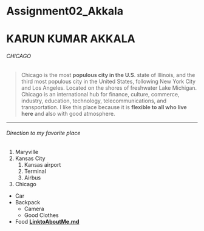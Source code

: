 # Assignment02_Akkala
# KARUN KUMAR AKKALA
###### CHICAGO

>Chicago is the most **populous city in the U.S**. state of Illinois, and the third most populous city in the United States, following New York City and Los Angeles. Located on the shores of freshwater Lake Michigan. Chicago is an international hub for finance, culture, commerce, industry, education, technology, telecommunications, and transportation. I like this place because it is **flexible to all who live here** and also with good atmosphere.

-----

 ###### Direction to my favorite place
1. Maryville
2. Kansas City
    1. Kansas airport
    2. Terminal
    3. Airbus
3. Chicago
* Car
* Backpack
    * Camera
    * Good Clothes
* Food 
**[LinktoAboutMe.md](AboutMe.md)**